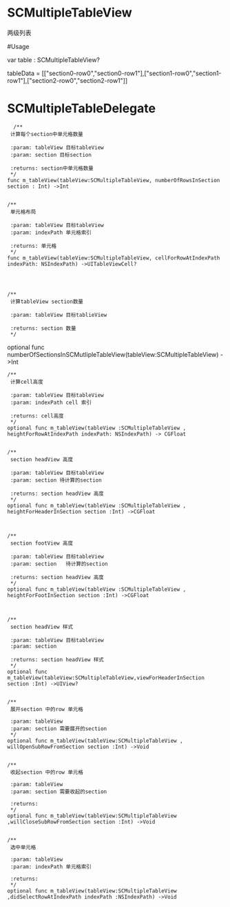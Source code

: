 # SCMultipleTableView
两级列表

#Usage

  var table : SCMultipleTableView?
  
  tableData =  [["section0-row0","section0-row1"],["section1-row0","section1-row1"],["section2-row0","section2-row1"]]
  
  # SCMultipleTableDelegate
  
      /**
     计算每个section中单元格数量
     
     :param: tableView 目标tableView
     :param: section 目标section
     
     :returns: section中单元格数量
     */
    func m_tableView(tableView:SCMultipleTableView, numberOfRowsInSection section : Int) ->Int
    
    
    /**
     单元格布局
     
     :param: tableView 目标tableView
     :param: indexPath 单元格索引
     
     :returns: 单元格
     */
    func m_tableView(tableView:SCMultipleTableView, cellForRowAtIndexPath indexPath: NSIndexPath) ->UITableViewCell?
    
    

    
    /**
     计算tableView section数量
     
     :param: tableView 目标tablieView
     
     :returns: section 数量
     */
   optional func numberOfSectionsInSCMutlipleTableView(tableView:SCMultipleTableView) ->Int
    
    
    /**
     计算cell高度
     
     :param: tableView 目标tableView
     :param: indexPath cell 索引
     
     :returns: cell高度
     */
    optional func m_tableView(tableView :SCMultipleTableView , heightForRowAtIndexPath indexPath: NSIndexPath) -> CGFloat
    
    
    /**
     section headView 高度
     
     :param: tableView 目标tableView
     :param: section 待计算的section
     
     :returns: section headView 高度
     */
    optional func m_tableView(tableView :SCMultipleTableView , heightForHeaderInSection section :Int) ->CGFloat
    
    
    
    /**
     section footView 高度
     
     :param: tableView 目标tableView
     :param: section   待计算的section
     
     :returns: section headView 高度
     */
    optional func m_tableView(tableView :SCMultipleTableView , heightForFootInSection section :Int) ->CGFloat
    
    
    
    /**
     section headView 样式
     
     :param: tableView 目标tableView
     :param: section
     
     :returns: section headView 样式
     */
    optional func m_tableView(tableView:SCMultipleTableView,viewForHeaderInSection section :Int) ->UIView?
    
    
    /**
     展开section 中的row 单元格
     
     :param: tableView
     :param: section 需要展开的section
     */
    optional func m_tableView(tableView:SCMultipleTableView , willOpenSubRowFromSection section :Int) ->Void
    
    
    /**
     收起section 中的row 单元格
     
     :param: tableView
     :param: section 需要收起的section
     
     :returns:
     */
    optional func m_tableView(tableView:SCMultipleTableView ,willCloseSubRowFromSection section :Int) ->Void
    
    
    /**
     选中单元格
     
     :param: tableView
     :param: indexPath 单元格索引
     
     :returns:
     */
    optional func m_tableView(tableView:SCMultipleTableView ,didSelectRowAtIndexPath indexPath :NSIndexPath) ->Void
  
  

